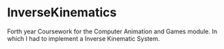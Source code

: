 # InverseKinematics
Forth year Coursework for the Computer Animation and Games module. In which I had to implement a Inverse Kinematic System. 
